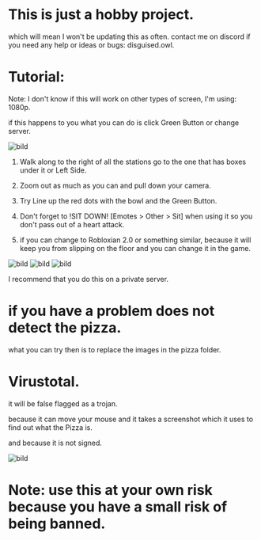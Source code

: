 # This is just a hobby project.
which will mean I won't be updating this as often.
contact me on discord if you need any help or ideas or bugs: disguised.owl.

# Tutorial:
Note: I don't know if this will work on other types of screen, I'm using: 1080p.

if this happens to you what you can do is click Green Button or change server.

![bild](https://github.com/DisguisedOwI/Pizza-Bakery-Fram-Bot/assets/92737576/2f0c7c75-668a-4821-98f8-84c52d9da324)

1. Walk along to the right of all the stations go to the one that has boxes under it or Left Side.

2. Zoom out as much as you can and pull down your camera.

3. Try Line up the red dots with the bowl and the Green Button.

4. Don't forget to !SIT DOWN! [Emotes > Other > Sit] when using it so you don't pass out of a heart attack.
5. if you can change to Robloxian 2.0 or something similar, because it will keep you from slipping on the floor and you can change it in the game.

![bild](https://github.com/user-attachments/assets/d1390a83-022b-4892-ae17-9cef1d744c62)
![bild](https://github.com/user-attachments/assets/448561af-73a1-43a7-8bff-b47a788be64c)
![bild](https://github.com/user-attachments/assets/485fdc13-71d4-4df1-806c-498fe5691dc3)

I recommend that you do this on a private server.

# if you have a problem does not detect the pizza.
what you can try then is to replace the images in the pizza folder.

# Virustotal.
it will be false flagged as a trojan.

because it can move your mouse and it takes a screenshot which it uses to find out what the Pizza is.

and because it is not signed.

![bild](https://github.com/DisguisedOwI/Pizza-Bakery-Fram-Bot/assets/92737576/a543b69d-a17d-4d07-9f8c-fef89087066a)


# Note: use this at your own risk because you have a small risk of being banned.

